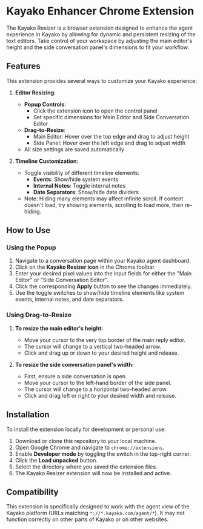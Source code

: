 # Kayako Enhancer Chrome Extension

The Kayako Resizer is a browser extension designed to enhance the agent experience in Kayako by allowing for dynamic and persistent resizing of the text editors. Take control of your workspace by adjusting the main editor's height and the side conversation panel's dimensions to fit your workflow.

## Features

This extension provides several ways to customize your Kayako experience:

1.  **Editor Resizing**:
    * **Popup Controls**:
        - Click the extension icon to open the control panel
        - Set specific dimensions for Main Editor and Side Conversation Editor
    * **Drag-to-Resize**:
        - Main Editor: Hover over the top edge and drag to adjust height
        - Side Panel: Hover over the left edge and drag to adjust width
    * All size settings are saved automatically

2.  **Timeline Customization**:
    * Toggle visibility of different timeline elements:
        - **Events**: Show/hide system events
        - **Internal Notes**: Toggle internal notes
        - **Date Separators**: Show/hide date dividers
    * Note: Hiding many elements may affect infinite scroll. If content doesn't load, try showing elements, scrolling to load more, then re-hiding.

## How to Use

### Using the Popup

1.  Navigate to a conversation page within your Kayako agent dashboard.
2.  Click on the **Kayako Resizer icon** in the Chrome toolbar.
3.  Enter your desired pixel values into the input fields for either the "Main Editor" or "Side Conversation Editor".
4.  Click the corresponding **Apply** button to see the changes immediately.
5.  Use the toggle switches to show/hide timeline elements like system events, internal notes, and date separators.

### Using Drag-to-Resize

1.  **To resize the main editor's height:**
    * Move your cursor to the very top border of the main reply editor.
    * The cursor will change to a vertical two-headed arrow.
    * Click and drag up or down to your desired height and release.

2.  **To resize the side conversation panel's width:**
    * First, ensure a side conversation is open.
    * Move your cursor to the left-hand border of the side panel.
    * The cursor will change to a horizontal two-headed arrow.
    * Click and drag left or right to your desired width and release.

## Installation

To install the extension locally for development or personal use:

1.  Download or clone this repository to your local machine.
2.  Open Google Chrome and navigate to `chrome://extensions`.
3.  Enable **Developer mode** by toggling the switch in the top-right corner.
4.  Click the **Load unpacked** button.
5.  Select the directory where you saved the extension files.
6.  The Kayako Resizer extension will now be installed and active.

## Compatibility

This extension is specifically designed to work with the agent view of the Kayako platform (URLs matching `*://*.kayako.com/agent/*`). It may not function correctly on other parts of Kayako or on other websites.
